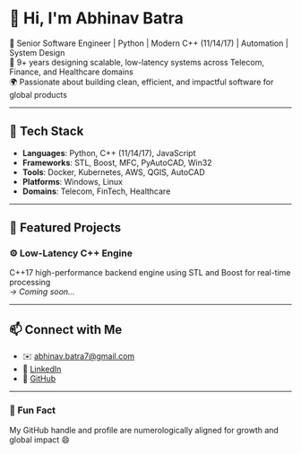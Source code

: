 # 👋 Hi, I'm Abhinav Batra

🚀 Senior Software Engineer | Python | Modern C++ (11/14/17) | Automation | System Design  
🔧 9+ years designing scalable, low-latency systems across Telecom, Finance, and Healthcare domains  
🌍 Passionate about building clean, efficient, and impactful software for global products

---

## 🔧 Tech Stack

- **Languages**: Python, C++ (11/14/17), JavaScript  
- **Frameworks**: STL, Boost, MFC, PyAutoCAD, Win32  
- **Tools**: Docker, Kubernetes, AWS, QGIS, AutoCAD  
- **Platforms**: Windows, Linux  
- **Domains**: Telecom, FinTech, Healthcare

---

## 💼 Featured Projects

### ⚙️ Low-Latency C++ Engine  
C++17 high-performance backend engine using STL and Boost for real-time processing  
*→ Coming soon…*

---

## 📫 Connect with Me

- ✉️ abhinav.batra7@gmail.com  
- 🔗 [LinkedIn](https://linkedin.com/in/abhibatra92)  
- 🐙 [GitHub](https://github.com/AbhinavaBatra)

---

### 🧠 Fun Fact  
My GitHub handle and profile are numerologically aligned for growth and global impact 😄

